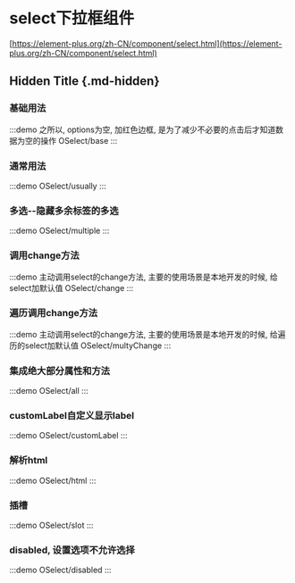 # select下拉框组件

[https://element-plus.org/zh-CN/component/select.html](https://element-plus.org/zh-CN/component/select.html)

## Hidden Title {.md-hidden}

### 基础用法

:::demo 之所以, options为空, 加红色边框, 是为了减少不必要的点击后才知道数据为空的操作
OSelect/base
:::

### 通常用法

:::demo
OSelect/usually
:::

### 多选--隐藏多余标签的多选

:::demo
OSelect/multiple
:::

### 调用change方法

:::demo 主动调用select的change方法, 主要的使用场景是本地开发的时候, 给select加默认值
OSelect/change
:::

### 遍历调用change方法

:::demo 主动调用select的change方法, 主要的使用场景是本地开发的时候, 给遍历的select加默认值
OSelect/multyChange
:::

### 集成绝大部分属性和方法

:::demo
OSelect/all
:::

### customLabel自定义显示label

:::demo
OSelect/customLabel
:::

### 解析html

:::demo
OSelect/html
:::

### 插槽

:::demo
OSelect/slot
:::

### disabled, 设置选项不允许选择

:::demo
OSelect/disabled
:::